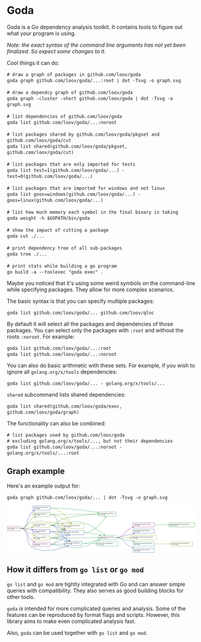 # Goda

Goda is a Go dependency analysis toolkit. It contains tools to figure out what your program is using.

_Note: the exact syntax of the command line arguments has not yet been finalized. So expect some changes to it._

Cool things it can do:

```
# draw a graph of packages in github.com/loov/goda
goda graph github.com/loov/goda/...:root | dot -Tsvg -o graph.svg

# draw a dependcy graph of github.com/loov/goda
goda graph -cluster -short github.com/loov/goda | dot -Tsvg -o graph.svg

# list dependencies of github.com/loov/goda
goda list github.com/loov/goda/...:noroot

# list packages shared by github.com/loov/goda/pkgset and github.com/loov/goda/cut
goda list shared(github.com/loov/goda/pkgset, github.com/loov/goda/cut)

# list packages that are only imported for tests
goda list test=1(github.com/loov/goda/...) - test=0(github.com/loov/goda/...)

# list packages that are imported for windows and not linux
goda list goos=windows(github.com/loov/goda/...) - goos=linux(github.com/loov/goda/...)

# list how much memory each symbol in the final binary is taking
goda weight -h $GOPATH/bin/goda

# show the impact of cutting a package
goda cut ./...

# print dependency tree of all sub-packages
goda tree ./...

# print stats while building a go program
go build -a --toolexec "goda exec" .
```

Maybe you noticed that it's using some weird symbols on the command-line while specifying packages. They allow for more complex scenarios.

The basic syntax is that you can specify multiple packages:

```
goda list github.com/loov/goda/... github.com/loov/qloc
```

By default it will select all the packages and dependencies of those packages. You can select only the packages with `:root` and without the roots `:noroot`. For example:

```
goda list github.com/loov/goda/...:root
goda list github.com/loov/goda/...:noroot
```

You can also do basic arithmetic with these sets. For example, if you wish to ignore all `golang.org/x/tools` dependencies:

```
goda list github.com/loov/goda/... - golang.org/x/tools/...
```

`shared` subcommand lists shared dependencies:

```
goda list shared(github.com/loov/goda/exec, github.com/loov/goda/graph)
```

The functionality can also be combined:

```
# list packages used by github.com/loov/goda
# excluding golang.org/x/tools/..., but not their dependencies
goda list github.com/loov/goda/...:noroot - golang.org/x/tools/...:root
```

## Graph example

Here's an example output for:

```
goda graph github.com/loov/goda/... | dot -Tsvg -o graph.svg
```

![github.com/loov/goda dependency graph](./graph.svg)

## How it differs from `go list` or `go mod`

`go list` and `go mod` are tightly integrated with Go and can answer simple queries with compatibility. They also serves as good building blocks for other tools.

`goda` is intended for more complicated queries and analysis. Some of the features can be reproduced by format flags and scripts. However, this library aims to make even complicated analysis fast.

Also, `goda` can be used together with `go list` and `go mod`.